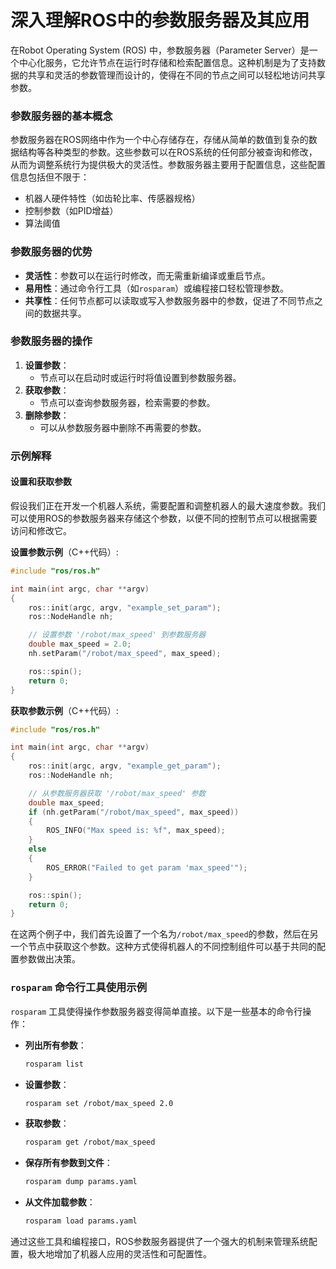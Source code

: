# 深入理解ROS中的参数服务器及其应用

在Robot Operating System (ROS) 中，参数服务器（Parameter Server）是一个中心化服务，它允许节点在运行时存储和检索配置信息。这种机制是为了支持数据的共享和灵活的参数管理而设计的，使得在不同的节点之间可以轻松地访问共享参数。

### 参数服务器的基本概念

参数服务器在ROS网络中作为一个中心存储存在，存储从简单的数值到复杂的数据结构等各种类型的参数。这些参数可以在ROS系统的任何部分被查询和修改，从而为调整系统行为提供极大的灵活性。参数服务器主要用于配置信息，这些配置信息包括但不限于：
- 机器人硬件特性（如齿轮比率、传感器规格）
- 控制参数（如PID增益）
- 算法阈值

### 参数服务器的优势
- **灵活性**：参数可以在运行时修改，而无需重新编译或重启节点。
- **易用性**：通过命令行工具（如`rosparam`）或编程接口轻松管理参数。
- **共享性**：任何节点都可以读取或写入参数服务器中的参数，促进了不同节点之间的数据共享。

### 参数服务器的操作

1. **设置参数**：
   - 节点可以在启动时或运行时将值设置到参数服务器。
2. **获取参数**：
   - 节点可以查询参数服务器，检索需要的参数。
3. **删除参数**：
   - 可以从参数服务器中删除不再需要的参数。

### 示例解释

#### 设置和获取参数
假设我们正在开发一个机器人系统，需要配置和调整机器人的最大速度参数。我们可以使用ROS的参数服务器来存储这个参数，以便不同的控制节点可以根据需要访问和修改它。

**设置参数示例**（C++代码）:
```cpp
#include "ros/ros.h"

int main(int argc, char **argv)
{
    ros::init(argc, argv, "example_set_param");
    ros::NodeHandle nh;

    // 设置参数 '/robot/max_speed' 到参数服务器
    double max_speed = 2.0;
    nh.setParam("/robot/max_speed", max_speed);

    ros::spin();
    return 0;
}
```

**获取参数示例**（C++代码）:
```cpp
#include "ros/ros.h"

int main(int argc, char **argv)
{
    ros::init(argc, argv, "example_get_param");
    ros::NodeHandle nh;

    // 从参数服务器获取 '/robot/max_speed' 参数
    double max_speed;
    if (nh.getParam("/robot/max_speed", max_speed))
    {
        ROS_INFO("Max speed is: %f", max_speed);
    }
    else
    {
        ROS_ERROR("Failed to get param 'max_speed'");
    }

    ros::spin();
    return 0;
}
```

在这两个例子中，我们首先设置了一个名为`/robot/max_speed`的参数，然后在另一个节点中获取这个参数。这种方式使得机器人的不同控制组件可以基于共同的配置参数做出决策。

### `rosparam` 命令行工具使用示例

`rosparam` 工具使得操作参数服务器变得简单直接。以下是一些基本的命令行操作：

- **列出所有参数**：
  ```bash
  rosparam list
  ```
- **设置参数**：
  ```bash
  rosparam set /robot/max_speed 2.0
  ```
- **获取参数**：
  ```bash
  rosparam get /robot/max_speed
  ```
- **保存所有参数到文件**：
  ```bash
  rosparam dump params.yaml
  ```
- **从文件加载参数**：
  ```bash
  rosparam load params.yaml
  ```

通过这些工具和编程接口，ROS参数服务器提供了一个强大的机制来管理系统配置，极大地增加了机器人应用的灵活性和可配置性。